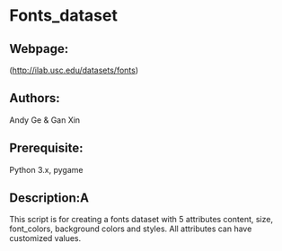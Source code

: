 # Fonts_dataset
## Webpage: 
(http://ilab.usc.edu/datasets/fonts)
## Authors: 
Andy Ge & Gan Xin
## Prerequisite:
Python 3.x, pygame
## Description:A
This script is for creating a fonts dataset with 5 attributes content, size, font_colors, background colors and styles. All attributes can have customized values. 
